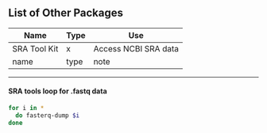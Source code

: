 ## List of Other Packages

Name | Type | Use
--- | --- | ---
SRA Tool Kit | x | Access NCBI SRA data
name | type | note

---
#### SRA tools loop for .fastq data
```sh
for i in *
  do fasterq-dump $i
done
```
